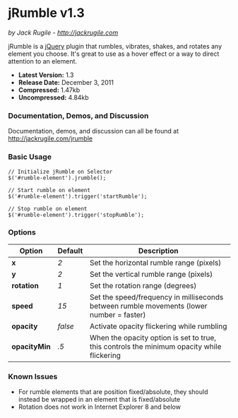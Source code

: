 # jRumble v1.3
*by Jack Rugile - http://jackrugile.com*

jRumble is a [jQuery](http://jquery.com) plugin that rumbles, vibrates, shakes, and rotates any element you choose. It's great to use as a hover effect or a way to direct attention to an element.

- **Latest Version:** 1.3
- **Release Date:** December 3, 2011
- **Compressed:** 1.47kb
- **Uncompressed:** 4.84kb

### Documentation, Demos, and Discussion

Documentation, demos, and discussion can all be found at http://jackrugile.com/jrumble

### Basic Usage

    // Initialize jRumble on Selector
    $('#rumble-element').jrumble();

    // Start rumble on element
    $('#rumble-element').trigger('startRumble');

    // Stop rumble on element
    $('#rumble-element').trigger('stopRumble');

### Options

<table>
	<thead>
		<tr>
			<th>Option</th>
			<th>Default</th>
			<th>Description</th>
		</tr>
	</thead>
	<tbody>
		<tr>
			<td><strong>x</strong></td>
			<td><em>2</em></td>
			<td>Set the horizontal rumble range (pixels)</td>
		</tr>
		<tr>
			<td><strong>y</strong></td>
			<td><em>2</em></td>
			<td>Set the vertical rumble range (pixels)</td>
		</tr>
		<tr>
			<td><strong>rotation</strong></td>
			<td><em>1</em></td>
			<td>Set the rotation range (degrees)</td>
		</tr>
		<tr>
			<td><strong>speed</strong></td>
			<td><em>15</em></td>
			<td>Set the speed/frequency in milliseconds between rumble movements (lower number = faster)</td>
		</tr>					
		<tr>
			<td><strong>opacity</strong></td>
			<td><em>false</em></td>
			<td>Activate opacity flickering while rumbling</td>
		</tr>
		<tr>
			<td><strong>opacityMin</strong></td>
			<td><em>.5</em></td>
			<td>When the opacity option is set to true, this controls the minimum opacity while flickering</td>
		</tr>
	</tbody>
</table>

### Known Issues

- For rumble elements that are position fixed/absolute, they should instead be wrapped in an element that is fixed/absolute
- Rotation does not work in Internet Explorer 8 and below